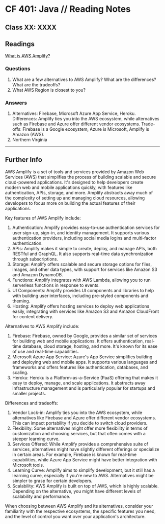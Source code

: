 # CF 401: Java // Reading Notes

## Class XX: XXXX

## Readings

[What is AWS Amplify?](https://beabetterdev.com/2021/09/22/what-is-aws-amplify/)

### Questions

1. What are a few alternatives to AWS Amplify? What are the differences? What are the tradeoffs?
2. What AWS Region is closest to you?

### Answers

1.  Alternatives: Firebase, Microsoft Azure App Service, Heroku.
    Differences: Amplify ties you into the AWS ecosystem, while alternatives such as Firebase and Azure offer different vendor ecosystems. 
    Trade-offs: Firebase is a Google ecosystem, Azure is Microsoft, Amplify is Amazon (AWS).
2. Northern Virginia

___

## Further Info

AWS Amplify is a set of tools and services provided by Amazon Web Services (AWS) that simplifies the process of building scalable and secure cloud-powered applications. It's designed to help developers create modern web and mobile applications quickly, with features like authentication, APIs, storage, and more. Amplify abstracts away much of the complexity of setting up and managing cloud resources, allowing developers to focus more on building the actual features of their applications.

Key features of AWS Amplify include:

1. Authentication: Amplify provides easy-to-use authentication services for user sign-up, sign-in, and identity management. It supports various authentication providers, including social media logins and multi-factor authentication.
2. APIs: Amplify makes it simple to create, deploy, and manage APIs, both RESTful and GraphQL. It also supports real-time data synchronization through subscriptions.
3. Storage: Amplify offers scalable and secure storage options for files, images, and other data types, with support for services like Amazon S3 and Amazon DynamoDB.
4. Functions: Amplify integrates with AWS Lambda, allowing you to run serverless functions in response to events.
5. UI Components: Amplify provides UI components and libraries to help with building user interfaces, including pre-styled components and theming.
6. Hosting: Amplify offers hosting services to deploy web applications easily, integrating with services like Amazon S3 and Amazon CloudFront for content delivery.

Alternatives to AWS Amplify include:

1. Firebase: Firebase, owned by Google, provides a similar set of services for building web and mobile applications. It offers authentication, real-time database, cloud storage, hosting, and more. It's known for its ease of use and real-time capabilities.
2. Microsoft Azure App Service: Azure's App Service simplifies building and deploying web and mobile apps. It supports various languages and frameworks and offers features like authentication, databases, and scaling.
3. Heroku: Heroku is a Platform-as-a-Service (PaaS) offering that makes it easy to deploy, manage, and scale applications. It abstracts away infrastructure management and is particularly popular for startups and smaller projects.

Differences and tradeoffs:

1. Vendor Lock-in: Amplify ties you into the AWS ecosystem, while alternatives like Firebase and Azure offer different vendor ecosystems. This can impact portability if you decide to switch cloud providers.
2. Flexibility: Some alternatives might offer more flexibility in terms of customization and choosing services, but that often comes with a steeper learning curve.
3. Services Offered: While Amplify provides a comprehensive suite of services, alternatives might have slightly different offerings or specialize in certain areas. For example, Firebase is known for real-time capabilities, while Azure App Service might have better integration with Microsoft tools.
4. Learning Curve: Amplify aims to simplify development, but it still has a learning curve, especially if you're new to AWS. Alternatives might be simpler to grasp for certain developers.
5. Scalability: AWS Amplify is built on top of AWS, which is highly scalable. Depending on the alternative, you might have different levels of scalability and performance.

When choosing between AWS Amplify and its alternatives, consider your familiarity with the respective ecosystems, the specific features you need, and the level of control you want over your application's architecture.